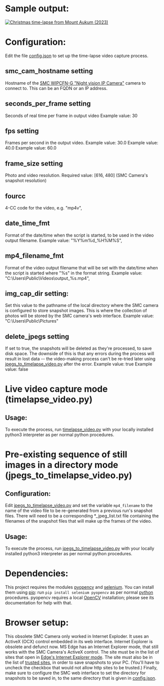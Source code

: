 # Sample output:
[![Christmas time-lapse from Mount Aukum (2023)](https://spee.ch/e/c223b166e4d98c55.jpg)](https://www.youtube.com/watch?v=4TyJCgPNbwM)
# Configuration:
Edit the file [config.json](config.json) to set up the time-lapse video capture process.
## smc_cam_hostname setting
Hostname of the
[SMC WIPCFN-G "Night vision IP Camera"](https://data2.manualslib.com/pdf2/37/3667/366667-smc_networks/wipcfng.pdf?c6851c21280a3337f495b88814bd2e3e&take=binary)
camera to connect to.
This can be an FQDN or an IP address.
## seconds_per_frame setting
Seconds of real time per frame in output video
Example value: 30
## fps setting
Frames per second in the output video.
Example value: 30.0
Example value: 40.0
Example value: 60.0
## frame_size setting
Photo and video resolution.
Required value: [616, 480] (SMC Camera's snapshot resolution)
## fourcc
4-CC code for the video, e.g. "mp4v",
## date_time_fmt
Format of the date/time when the script is started, to be used in the video output filename. 
Example value: "%Y%m%d_%H%M%S",
## mp4_filename_fmt
Format of the video output filename that will be set with the date/time when the script is started where "%s" in the
format string.
Example value: "C:\\Users\\Public\\Videos\\output_%s.mp4",
## img_cap_dir setting:
Set this value to the pathname of the local directory where the SMC camera is configured to store snapshot images.
This is where the collection of photos will be stored by the SMC camera's web interface.
Example value: "C:\\Users\\Public\\Pictures"
## delete_jpegs setting
If set to true, the snapshots will be deleted as they're processed, to save disk space.
The downside of this is that any errors during the process will result in lost data -- the video-making process can't be
re-tried later using [jpegs_to_timelapse_video.py](jpegs_to_timelapse_video.py) after the error.
Example value: true
Example value: false

# Live video capture mode (timelapse_video.py)
## Usage:
To execute the process, run [timelapse_video.py](timelapse_video.py) with your locally installed python3 interpreter as
per normal python procedures.

# Pre-existing sequence of still images in a directory mode (jpegs_to_timelapse_video.py)
## Configuration:
Edit [jpegs_to_timelapse_video.py](jpegs_to_timelapse_video.py) and set the variable `mp4_filename` to the name of the
video file to be re-generated from a previous run's snapshot files.
There will need to be a corresponding *_jpeg_list.txt file containing the filenames of the snapshot files that will make
up the frames of the video.
## Usage:
To execute the process, run [jpegs_to_timelapse_video.py](jpegs_to_timelapse_video.py) with your locally installed
python3 interpreter as per normal python procedures.

# Dependencies:
This project requires the modules [pyopencv](https://pypi.org/project/pyopencv/)
and [selenium](https://pypi.org/project/selenium).
You can install them using [pip](https://pypi.org/project/pip/):
run `pip install selenium pyopencv` as per normal [python](https://www.python.org/) procedures.
pyopencv requires a local [OpenCV](https://opencv.org/) installation; please see its documentation for help with that.

# Browser setup:
This obsolete SMC Camera only worked in Internet Exploder.
It uses an ActiveX (OCX) control embedded in its web interface.
Internet Explorer is obsolete and defunct now.
MS Edge has an Internet Explorer mode, that still works with the SMC Camera's ActiveX control.
The site must be in the list of sites that open in
[Edge's Internet Explorer mode](https://mcmw.abilitynet.org.uk/how-to-use-internet-explorer-mode-in-the-microsoft-edge-browser-for-windows-11).
The site must also be in the list of
[trusted sites](https://www.ias.edu/itg/content/how-add-trusted-sites-internet-explorer),
in order to save snapshots to your PC.
(You'll have to uncheck the checkbox that would not allow http sites to be trusted.)
Finally, make sure to configure the SMC web interface to set the directory for snapshots to be saved in,
to the same directory that is given in [config.json](config.json).
